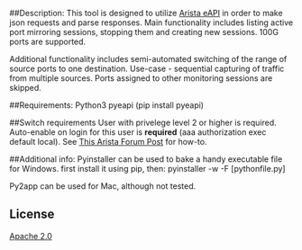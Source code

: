 ##Description:
This tool is designed to utilize [Arista eAPI](https://github.com/arista-eosplus/pyeapi) in order to make json requests and parse responses.
Main functionality includes listing active port mirroring sessions, stopping them and creating new sessions.
100G ports are supported. 

Additional functionality includes semi-automated switching of the range of source ports to one destination.
Use-case - sequential capturing of traffic from multiple sources.
Ports assigned to other monitoring sessions are skipped.

##Requirements:
Python3
pyeapi (pip install pyeapi)

##Switch requirements
User with privelege level 2 or higher is required.
Auto-enable on login for this user is **required** (aaa authorization exec default local).
See [This Arista Forum Post](https://eos.arista.com/forum/how-do-i-enable-configure-commands-via-http-api/) for how-to.

##Additional info:
Pyinstaller can be used to bake a handy executable file for Windows.
first install it using pip, then:
pyinstaller -w -F [pythonfile.py]

Py2app can be used for Mac, although not tested.

## License
[Apache 2.0](LICENSE)